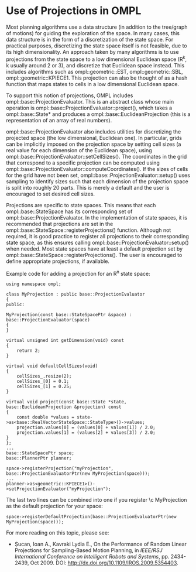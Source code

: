 # Use of Projections in OMPL

Most planning algorithms use a data structure (in addition to the tree/graph of motions) for guiding the exploration of the space. In many cases, this data structure is in the form of a discretization of the state space. For practical purposes, discretizing the state space itself is not feasible, due to its high dimensionality. An approach taken by many algorithms is to use projections from the state space to a low dimensional Euclidean space (R<sup>k</sup>, k usually around 2 or 3), and discretize that Euclidean space instead. This includes algorithms such as ompl::geometric::EST, ompl::geometric::SBL, ompl::geometric::KPIECE1. This projection can also be thought of as a hash function that maps states to cells in a low dimensional Euclidean space.

To support this notion of projections, OMPL includes ompl::base::ProjectionEvaluator. This is an abstract class whose main operation is ompl::base::ProjectionEvaluator::project(), which takes a ompl::base::State* and produces a ompl::base::EuclideanProjection (this is a representation of an array of real numbers).

ompl::base::ProjectionEvaluator also includes utilities for discretizing the projected space (the low dimensional, Euclidean one). In particular, grids can be implicitly imposed on the projection space by setting cell sizes (a real value for each dimension of the Euclidean space), using ompl::base::ProjectionEvaluator::setCellSizes(). The coordinates in the grid that correspond to a specific projection can be computed using ompl::base::ProjectionEvaluator::computeCoordinates(). If the sizes of cells for the grid have not been set, ompl::base::ProjectionEvaluator::setup() uses sampling to identify sizes such that each dimension of the projection space is split into roughly 20 parts. This is merely a default and the user is encouraged to set desired cell sizes.

Projections are specific to state spaces. This means that each ompl::base::StateSpace has its corresponding set of ompl::base::ProjectionEvaluator. In the implementation of state spaces, it is recommended that projections are set in the ompl::base::StateSpace::registerProjections() function. Although not required, it is good practice to register all projections to their corresponding state space, as this ensures calling ompl::base::ProjectionEvaluator::setup() when needed. Most state spaces have at least a default projection set by ompl::base::StateSpace::registerProjections(). The user is encouraged to define appropriate projections, if available.

Example code for adding a projection for an R<sup>n</sup> state space:

~~~{.cpp}
using namespace ompl;

class MyProjection : public base::ProjectionEvaluator
{
public:

MyProjection(const base::StateSpacePtr &space) : base::ProjectionEvaluator(space)
{
}

virtual unsigned int getDimension(void) const
{
    return 2;
}

virtual void defaultCellSizes(void)
{
    cellSizes_.resize(2);
    cellSizes_[0] = 0.1;
    cellSizes_[1] = 0.25;
}

virtual void project(const base::State *state, base::EuclideanProjection &projection) const
{
    const double *values = state->as<base::RealVectorStateSpace::StateType>()->values;
    projection.values[0] = (values[0] + values[1]) / 2.0;
    projection.values[1] = (values[2] + values[3]) / 2.0;
}
};
...
base::StateSpacePtr space;
base::PlannerPtr planner;

space->registerProjection("myProjection", base::ProjectionEvaluatorPtr(new MyProjection(space)));
...
planner->as<geometric::KPIECE1>()->setProjectionEvaluator("myProjection");
~~~

The last two lines can be combined into one if you register \c MyProjection as the default projection for your space:

~~~{.cpp}
space->registerDefaultProjection(base::ProjectionEvaluatorPtr(new MyProjection(space)));
~~~

For more reading on this topic, please see:

 - Șucan, Ioan A., Kavraki Lydia E., On the Performance of Random Linear Projections for Sampling-Based Motion Planning, in _IEEE/RSJ International Conference on Intelligent Robots and Systems_, pp. 2434-2439, Oct 2009. DOI: http://dx.doi.org/10.1109/IROS.2009.5354403.
